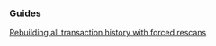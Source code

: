 ### Guides

[Rebuilding all transaction history with forced rescans](https://github.com/phoreproject/btcwallet/tree/master/docs/force_rescans.md)
